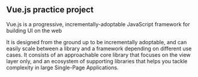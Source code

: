 <h2>Vue.js practice project</h2>
<p>
Vue.js is a progressive, incrementally-adoptable JavaScript framework for building UI on the web
</p>
<p>
It is designed from the ground up to be incrementally adoptable, and can easily scale between a library and a framework depending on different use cases. It consists of an approachable core library that focuses on the view layer only, and an ecosystem of supporting libraries that helps you tackle complexity in large Single-Page Applications.
</p>
<br/>
